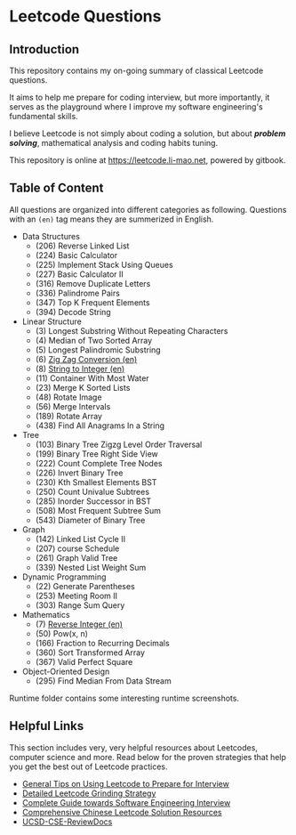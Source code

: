 # Leetcode Questions

## Introduction

This repository contains my on-going summary of classical Leetcode questions.

It aims to help me prepare for coding interview, but more importantly, it serves as the playground where
I improve my software engineering's fundamental skills. 

I believe Leetcode is not simply about coding a solution, but about ***problem solving***, 
mathematical analysis and coding habits tuning.

This repository is online at https://leetcode.li-mao.net, powered by gitbook.

## Table of Content

All questions are organized into different categories as following. Questions with an `(en)` tag means they are summerized in English.

- Data Structures
  - (206) Reverse Linked List
  - (224) Basic Calculator
  - (225) Implement Stack Using Queues
  - (227) Basic Calculator II
  - (316) Remove Duplicate Letters
  - (336) Palindrome Pairs
  - (347) Top K Frequent Elements
  - (394) Decode String
- Linear Structure
  - (3) Longest Substring Without Repeating Characters
  - (4) Median of Two Sorted Array
  - (5) Longest Palindromic Substring
  - (6) [Zig Zag Conversion (en)](Linear/6-ZigZagConversion.md)
  - (8) [String to Integer (en)](Linear/8-StringToInteger.md)
  - (11) Container With Most Water
  - (23) Merge K Sorted Lists
  - (48) Rotate Image
  - (56) Merge Intervals
  - (189) Rotate Array
  - (438) Find All Anagrams In a String
- Tree
  - (103) Binary Tree Zigzg Level Order Traversal
  - (199) Binary Tree Right Side View
  - (222) Count Complete Tree Nodes
  - (226) Invert Binary Tree
  - (230) Kth Smallest Elements BST
  - (250) Count Univalue Subtrees
  - (285) Inorder Successor in BST
  - (508) Most Frequent Subtree Sum
  - (543) Diameter of Binary Tree
- Graph
  - (142) Linked List Cycle II
  - (207) course Schedule
  - (261) Graph Valid Tree
  - (339) Nested List Weight Sum
- Dynamic Programming
  - (22) Generate Parentheses
  - (253) Meeting Room II
  - (303) Range Sum Query
- Mathematics
  - (7) [Reverse Integer (en)](Math/7-ReverseInteger.md)
  - (50) Pow(x, n)
  - (166) Fraction to Recurring Decimals
  - (360) Sort Transformed Array
  - (367) Valid Perfect Square
- Object-Oriented Design
  - (295) Find Median From Data Stream

Runtime folder contains some interesting runtime screenshots. 

## Helpful Links

This section includes very, very helpful resources about Leetcodes, computer science and more. Read below for the proven strategies that help you get the best out of Leetcode practices. 

- [General Tips on Using Leetcode to Prepare for Interview](https://medium.com/@alimirio/how-to-solve-problems-on-leetcode-to-prepare-for-technical-interviews-e74781b865d2)
- [Detailed Leetcode Grinding Strategy](https://www.reddit.com/r/cscareerquestions/comments/6luszf/a_leetcode_grinding_guide/)
- [Complete Guide towards Software Engineering Interview](https://github.com/jwasham/coding-interview-university) 
- [Comprehensive Chinese Leetcode Solution Resources](https://leetcode.wang/)
- [UCSD-CSE-ReviewDocs](https://github.com/maoli131/UCSD-CSE-ReviewDocs)